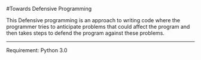 #Towards Defensive Programming

This Defensive programming is an approach to writing code where the programmer tries to anticipate problems that could affect the program and then takes steps to defend the program against these problems.

------------------------------------

Requirement: Python 3.0
